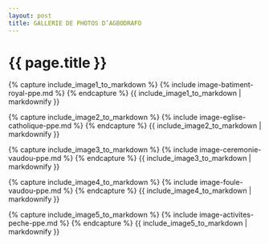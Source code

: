 ```yaml
---
layout: post
title: GALLERIE DE PHOTOS D’AGBODRAFO
---
```


{{ page.title }}
================
<div id="sliderFrame">
<div id="slider">
{% capture include_image1_to_markdown %}
	{% include image-batiment-royal-ppe.md %}
{% endcapture %}
{{ include_image1_to_markdown | markdownify }}

{% capture include_image2_to_markdown %}
	{% include image-eglise-catholique-ppe.md %}
{% endcapture %}
{{ include_image2_to_markdown | markdownify }}

{% capture include_image3_to_markdown %}
	{% include image-ceremonie-vaudou-ppe.md %}
{% endcapture %}
{{ include_image3_to_markdown | markdownify }}

{% capture include_image4_to_markdown %}
	{% include image-foule-vaudou-ppe.md %}
{% endcapture %}
{{ include_image4_to_markdown | markdownify }}

{% capture include_image5_to_markdown %}
	{% include image-activites-peche-ppe.md %}
{% endcapture %}
{{ include_image5_to_markdown | markdownify }}
</div>
</div>